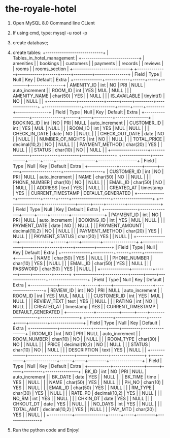 # the-royale-hotel

1. Open MySQL 8.0 Command line CLient

2. If using cmd,
   type: mysql -u root -p

3. create database;

4. create tables:
+----------------------------+
| Tables_in_hotel_management |
+----------------------------+
| amenities                  |
| bookings                   |
| customers                  |
| payments                   |
| records                    |
| reviews                    |
| rooms                      |
| rooms_section              |
+----------------------------+
+--------------+------------+------+-----+---------+----------------+
| Field        | Type       | Null | Key | Default | Extra          |
+--------------+------------+------+-----+---------+----------------+
| AMENITY_ID   | int        | NO   | PRI | NULL    | auto_increment |
| ROOM_ID      | int        | YES  | MUL | NULL    |                |
| AMENITY_NAME | char(50)   | YES  |     | NULL    |                |
| IS_AVAILABLE | tinyint(1) | NO   |     | NULL    |                |
+--------------+------------+------+-----+---------+----------------+
+------------------+---------------+------+-----+---------+----------------+
| Field            | Type          | Null | Key | Default | Extra          |
+------------------+---------------+------+-----+---------+----------------+
| BOOKING_ID       | int           | NO   | PRI | NULL    | auto_increment |
| CUSTOMER_ID      | int           | YES  | MUL | NULL    |                |
| ROOM_ID          | int           | YES  | MUL | NULL    |                |
| CHECK_IN_DATE    | date          | NO   |     | NULL    |                |
| CHECK_OUT_DATE   | date          | NO   |     | NULL    |                |
| NUMBER_OF_NIGHTS | int           | NO   |     | NULL    |                |
| TOTAL_PRICE      | decimal(10,2) | NO   |     | NULL    |                |
| PAYMENT_METHOD   | char(20)      | YES  |     | NULL    |                |
| STATUS           | char(10)      | NO   |     | NULL    |                |
+------------------+---------------+------+-----+---------+----------------+
+--------------+-----------+------+-----+-------------------+-------------------+
| Field        | Type      | Null | Key | Default           | Extra             |
+--------------+-----------+------+-----+-------------------+-------------------+
| CUSTOMER_ID  | int       | NO   | PRI | NULL              | auto_increment    |
| NAME         | char(50)  | NO   |     | NULL              |                   |
| PHONE_NUMBER | char(10)  | NO   |     | NULL              |                   |
| EMAIL_ID     | char(50)  | NO   |     | NULL              |                   |
| ADDRESS      | text      | YES  |     | NULL              |                   |
| CREATED_AT   | timestamp | YES  |     | CURRENT_TIMESTAMP | DEFAULT_GENERATED |
+--------------+-----------+------+-----+-------------------+-------------------+
+----------------+---------------+------+-----+---------+----------------+
| Field          | Type          | Null | Key | Default | Extra          |
+----------------+---------------+------+-----+---------+----------------+
| PAYMENT_ID     | int           | NO   | PRI | NULL    | auto_increment |
| BOOKING_ID     | int           | YES  | MUL | NULL    |                |
| PAYMENT_DATE   | date          | NO   |     | NULL    |                |
| PAYMENT_AMOUNT | decimal(10,2) | NO   |     | NULL    |                |
| PAYMENT_METHOD | char(20)      | YES  |     | NULL    |                |
| PAYMENT_STATUS | char(20)      | YES  |     | NULL    |                |
+----------------+---------------+------+-----+---------+----------------+
+--------------+----------+------+-----+---------+-------+
| Field        | Type     | Null | Key | Default | Extra |
+--------------+----------+------+-----+---------+-------+
| NAME         | char(50) | YES  |     | NULL    |       |
| PHONE_NUMBER | char(10) | YES  |     | NULL    |       |
| EMAIL_ID     | char(50) | YES  |     | NULL    |       |
| PASSWORD     | char(50) | YES  |     | NULL    |       |
+--------------+----------+------+-----+---------+-------+
+-------------+-----------+------+-----+-------------------+-------------------+
| Field       | Type      | Null | Key | Default           | Extra             |
+-------------+-----------+------+-----+-------------------+-------------------+
| REVIEW_ID   | int       | NO   | PRI | NULL              | auto_increment    |
| ROOM_ID     | int       | YES  | MUL | NULL              |                   |
| CUSTOMER_ID | int       | YES  | MUL | NULL              |                   |
| REVIEW_TEXT | text      | YES  |     | NULL              |                   |
| RATING      | int       | NO   |     | NULL              |                   |
| CREATED_AT  | timestamp | YES  |     | CURRENT_TIMESTAMP | DEFAULT_GENERATED |
+-------------+-----------+------+-----+-------------------+-------------------+
+-------------+---------------+------+-----+---------+----------------+
| Field       | Type          | Null | Key | Default | Extra          |
+-------------+---------------+------+-----+---------+----------------+
| ROOM_ID     | int           | NO   | PRI | NULL    | auto_increment |
| ROOM_NUMBER | char(10)      | NO   |     | NULL    |                |
| ROOM_TYPE   | char(30)      | NO   |     | NULL    |                |
| PRICE       | decimal(10,2) | NO   |     | NULL    |                |
| STATUS      | char(10)      | NO   |     | NULL    |                |
| DESCRIPTION | text          | YES  |     | NULL    |                |
+-------------+---------------+------+-----+---------+----------------+
+-----------+---------------+------+-----+---------+----------------+
| Field     | Type          | Null | Key | Default | Extra          |
+-----------+---------------+------+-----+---------+----------------+
| BK_ID     | int           | NO   | PRI | NULL    | auto_increment |
| BK_DATE   | date          | YES  |     | NULL    |                |
| BK_TIME   | time          | YES  |     | NULL    |                |
| NAME      | char(50)      | YES  |     | NULL    |                |
| PH_NO     | char(10)      | YES  |     | NULL    |                |
| EMAIL_ID  | char(50)      | YES  |     | NULL    |                |
| RM_TYPE   | char(30)      | YES  |     | NULL    |                |
| RATE_PD   | decimal(10,2) | YES  |     | NULL    |                |
| NO_RM     | int           | YES  |     | NULL    |                |
| CHKIN_DT  | date          | YES  |     | NULL    |                |
| CHKOUT_DT | date          | YES  |     | NULL    |                |
| NO_DAYS   | int           | YES  |     | NULL    |                |
| TOTAL_AMT | decimal(10,2) | YES  |     | NULL    |                |
| PAY_MTD   | char(20)      | YES  |     | NULL    |                |
+-----------+---------------+------+-----+---------+----------------+

5. Run the python code and Enjoy!
